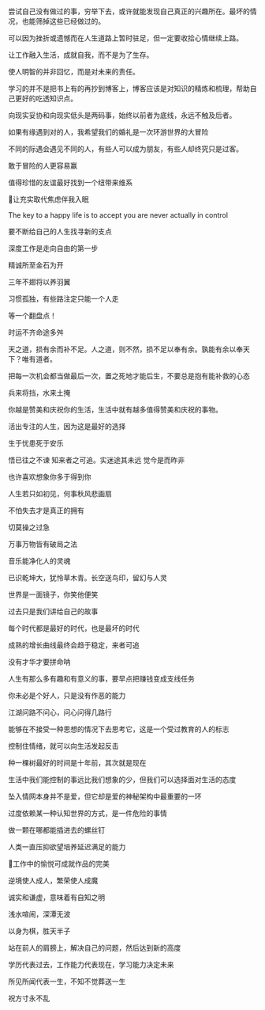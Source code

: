 #

尝试自己没有做过的事，穷举下去，或许就能发现自己真正的兴趣所在。最坏的情况，也能筛掉这些已经做过的。

可以因为挫折或遗憾而在人生道路上暂时驻足，但一定要收拾心情继续上路。

让工作融入生活，成就自我，而不是为了生存。

使人明智的并非回忆，而是对未来的责任。

学习的并不是把书上有的再抄到博客上，博客应该是对知识的精炼和梳理，帮助自己更好的吃透知识点。

向现实妥协和向现实低头是两码事，始终以前者为底线，永远不触及后者。

如果有缘遇到对的人，我希望我们的婚礼是一次环游世界的大冒险

不同的际遇会遇见不同的人，有些人可以成为朋友，有些人却终究只是过客。

敢于冒险的人更容易赢

值得珍惜的友谊最好找到一个纽带来维系

让充实取代焦虑伴我入眠

The key to a happy life is to accept you are never actually in control

要不断给自己的人生找寻新的支点

深度工作是走向自由的第一步

精诚所至金石为开

三年不翅将以养羽翼

习惯孤独，有些路注定只能一个人走

等一个翻盘点！

时运不齐命途多舛

天之道，损有余而补不足。人之道，则不然，损不足以奉有余。孰能有余以奉天下？唯有道者。

把每一次机会都当做最后一次，置之死地才能后生，不要总是抱有能补救的心态

兵来将挡，水来土掩

你越是赞美和庆祝你的生活，生活中就有越多值得赞美和庆祝的事物。

活出专注的人生，因为这是最好的选择

生于忧患死于安乐

悟已往之不谏 知来者之可追。实迷途其未远 觉今是而昨非

也许喜欢想象你多于得到你

人生若只如初见，何事秋风悲画扇

不怕失去才是真正的拥有

切莫操之过急

万事万物皆有破局之法

音乐能净化人的灵魂

已识乾坤大，犹怜草木青。长空送鸟印，留幻与人灵

世界是一面镜子，你笑他便笑

过去只是我们讲给自己的故事

每个时代都是最好的时代，也是最坏的时代

成熟的增长曲线最终会趋于稳定，来者可追

没有才华才要拼命呐

人生有那么多有趣和有意义的事，要早点把赚钱变成支线任务

你未必是个好人，只是没有作恶的能力

江湖问路不问心，问心问得几路行

能够在不接受一种思想的情况下去思考它，这是一个受过教育的人的标志

控制住情绪，就可以向生活发起反击

种一棵树最好的时间是十年前，其次就是现在

生活中我们能控制的事远比我们想象的少，但我们可以选择面对生活的态度

坠入情网本身并不是爱，但它却是爱的神秘架构中最重要的一环

过度依赖某一种认知世界的方式，是一件危险的事情

做一颗在哪都能插进去的螺丝钉

人类一直压抑欲望培养延迟满足的能力

工作中的愉悦可成就作品的完美

逆境使人成人，繁荣使人成魔

诚实和谦虚，意味着有自知之明

浅水喧闹，深潭无波

以身为棋，胜天半子

站在前人的肩膀上，解决自己的问题，然后达到新的高度

学历代表过去，工作能力代表现在，学习能力决定未来

所见所闻代表一生，不知不觉葬送一生

祝方寸永不乱
